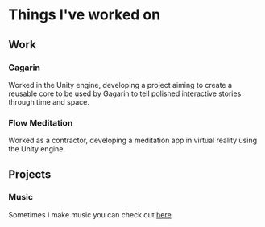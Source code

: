 # Things I've worked on

## Work

### Gagarin

Worked in the Unity engine, developing a project aiming to create a reusable core to be used by Gagarin to tell polished interactive stories through time and space. 


### Flow Meditation

Worked as a contractor, developing a meditation app in virtual reality using the Unity engine. 

## Projects

### Music

Sometimes I make music you can check out [here](https://soundcloud.com/eidursveinn). 